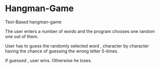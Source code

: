# Hangman-Game
Text-Based hangman-game 

The user enters a number of words and the program chooses one random one out of them.

User has to guess the randomly selected word , character by character having the chance of guessing the wrong letter 5-times.

If guessed , user wins. Otherwise he loses.
